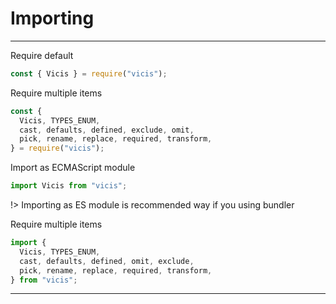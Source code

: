 # Importing

---

Require default

```js
const { Vicis } = require("vicis");
```

Require multiple items

```js
const {
  Vicis, TYPES_ENUM,
  cast, defaults, defined, exclude, omit,
  pick, rename, replace, required, transform,
} = require("vicis");
```

Import as ECMAScript module

```js
import Vicis from "vicis";
```

!> Importing as ES module is recommended way if you using bundler

Require multiple items

```js
import {
  Vicis, TYPES_ENUM,
  cast, defaults, defined, omit, exclude,
  pick, rename, replace, required, transform,
} from "vicis";
```

---
